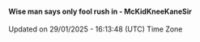 #### Wise man says only fool rush in - McKidKneeKaneSir
Updated on 29/01/2025 - 16:13:48 (UTC) Time Zone
